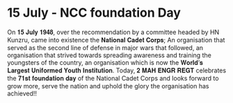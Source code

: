 # 15 July - NCC foundation Day

On 𝟏𝟓 𝐉𝐮𝐥𝐲 𝟏𝟗𝟒𝟖, over the recommendation by a committee headed by HN Kunzru, came into existence the 𝐍𝐚𝐭𝐢𝐨𝐧𝐚𝐥 𝐂𝐚𝐝𝐞𝐭 𝐂𝐨𝐫𝐩𝐬; An organisation that served as the second line of defense in major wars that followed, an organisation that strived towards spreading awareness and training the youngsters of the country, an organisation which is now the 𝐖𝐨𝐫𝐥𝐝’𝐬 𝐋𝐚𝐫𝐠𝐞𝐬𝐭 𝐔𝐧𝐢𝐟𝐨𝐫𝐦𝐞𝐝 𝐘𝐨𝐮𝐭𝐡 𝐈𝐧𝐬𝐭𝐢𝐭𝐮𝐭𝐢𝐨𝐧. Today, 𝟐 𝐌𝐀𝐇 𝐄𝐍𝐆𝐑 𝐑𝐄𝐆𝐓 celebrates the 𝟕𝟏𝐬𝐭 𝐟𝐨𝐮𝐧𝐝𝐚𝐭𝐢𝐨𝐧 𝐝𝐚𝐲 of the National Cadet Corps and looks forward to grow more, serve the nation and uphold the glory the organisation has achieved!! 
